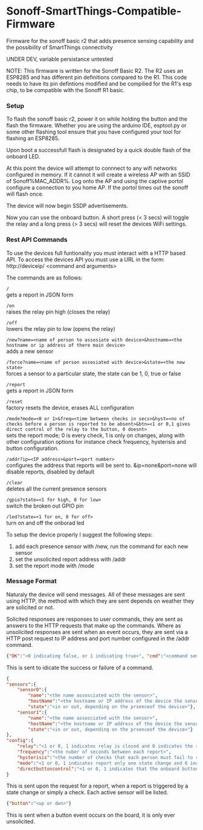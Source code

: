 # Sonoff-SmartThings-Compatible-Firmware #
Firmware for the sonoff basic r2 that adds presence sensing capability and the possibility of SmartThings connectivity

UNDER DEV, variable persistance untested

NOTE:   This firmware is written for the Sonoff Basic R2. The R2 uses an ESP8285 and has different pin definitions compared to the R1.
	This code needs to have its pin defintions modified and be compilied for the R1's esp chip, to be compatible with the 
	Sonoff R1 basic.

### Setup ###

To flash the sonoff basic r2, power it on while holding the button and the flash the firmware. Whether you are using the arduino IDE, 
esptool.py or some other flashing tool ensure that you have configured your tool for flashing an ESP8285.

Upon boot a successfull flash is designated by a quick double flash of the onboard LED.

At this point the device will attempt to connnect to any wifi networks configured in memory. If it cannot it will create a wireless
AP with an SSID of Sonoff%MAC_ADDR%. Log onto the AP and using the captive portol configure a connection to you home AP.
If the portol times out the sonoff will flash once.

The device will now begin SSDP advertisements.

Now you can use the onboard button. A short press (\< 3 secs) will toggle the relay and a long press (\> 3 secs) will reset the devices 
WiFi settings.  

### Rest API Commands ###

To use the devices full funtionality you must interact with a HTTP based API.
To access the devices API you must use a URL in the form:
http://deviceip/ \<command and arguments\>

The commands are as follows:

  ```/``` \
  gets a report in JSON form

  ```/on``` \
  raises the relay pin high (closes the relay)

  ```/off``` \
  lowers the relay pin to low (opens the relay)

  ```/new?name=<name of person to assosiate with device>&hostname=<the hostname or ip address of there main device>``` \
  adds a new sensor

  ```/force?name=<name of person assosiated with device>&state=<the new state>``` \
  forces a sensor to a particular state, the state can be 1, 0, true or false

  ```/report``` \
  gets a report in JSON form

  ```/reset``` \
  factory resets the device, erases ALL configuration

  ```/mode?mode=<0 or 1>&freq=<time between checks in secs>&hyst=<no of checks before a person is reported to be absent>&btn=<1 or 0,1 gives direct control of the relay to the button, 0 doesnt>``` \
  sets the report mode; 0 is every check, 1 is only on changes, along with other configuration options for instance check frequency,   	  hysterisis and button configuration.

  ```/addr?ip=<IP address>&port=<port number>``` \
  configures the address that reports will be sent to. &ip=none&port=none will disable reports, disabled by default
  
  ```/clear``` \
  deletes all the current presence sensors
  
  ```/gpio?state=<1 for high, 0 for low>``` \
  switch the broken out GPIO pin
  
  ```/led?state=<1 for on, 0 for off>``` \
  turn on and off the onborad led

To setup the device properly I suggest the following steps:
1. add each presence sensor with /new, run the command for each new sensor
2. set the unsolicited report address with /addr
3. set the report mode with /mode

### Message Format ###

Naturaly the device will send messages. All of these messages are sent using HTTP, the method with which they are sent depends on weather they are solicited or not.

Solicited responses are responses to user commands, they are sent as answers to the HTTP requests that make up the commands. Where as unsolicited responses are sent when an event occurs, they are sent via a HTTP post request to IP address and port number configured in the /addr command.

```JSON
{"OK":"<0 indicating false, or 1 indicating true>", "cmd":"<command sent - for example 'new' or 'on'>"}
```
This  is sent to idicate the success or failure of a command. 

```JSON
{
"sensors":{
	"sensor0":{
		"name":"<the name assosciated with the sensor>",
		"hostName":"<the hostname or IP address of the device the sensor looks for>",
		"state":"<in or out, depending on the prsenceof the device>"},
	"sensor1":{
		"name":"<the name assosciated with the sensor>",
		"hostName":"<the hostname or IP address of the device the sensor looks for>",
		"state":"<in or out, depending on the prsenceof the device>"}
},
"config":{
 	"relay":"<1 or 0, 1 indicates relay is closed and 0 indicates the relay is open>",
	"frequency":"<the nuber of seconds between each report>",
	"hysterisis":"<the number of checks that each person must fail to report before absence in confirmed>",
	"mode":"<1 or 0, 1 indicates report only one state change and 0 indicates a report per check>",
	"directbuttoncontrol":"<1 or 0, 1 indicates that the onboard button directly controls the relay>"}
}
```
This is sent upon the request for a report, when a report is triggered by a state change or simply a check. Each active sensor will be listed.

```JSON
{"button":"<up or dwn>"}
```
This is sent when a button event occurs on the board, it is only ever unsolicited.
